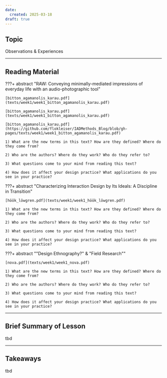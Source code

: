 ```yaml
---
date:
  created: 2025-03-18
draft: true
---
```


## Topic
Observations & Experiences

___

## Reading Material

???+ abstract "RAW: Conveying minimally-mediated impressions of everyday life with an audio-photographic tool"

    [bitton_agamanolis_karau.pdf](texts/week1/week1_bitton_agamanolis_karau.pdf)

    [bitton_agamanolis_karau.pdf](texts/week1/week1_bitton_agamanolis_karau.pdf)

    [bitton_agamanolis_karau.pdf](https://github.com/flokleiser/IADMethods_Blog/blob/gh-pages/texts/week1/week1_bitton_agamanolis_karau.pdf)

    1) What are the new terms in this text? How are they defined? Where do they come from?

    2) Who are the authors? Where do they work? Who do they refer to? 

    3) What questions come to your mind from reading this text?

    4) How does it affect your design practice? What applications do you see in your practice?


???+ abstract "Characterizing Interaction Design by Its Ideals: A Discipline in Transition"

    [höök_löwgren.pdf](texts/week1/week1_höök_löwgren.pdf)

    1) What are the new terms in this text? How are they defined? Where do they come from?

    2) Who are the authors? Where do they work? Who do they refer to? 

    3) What questions come to your mind from reading this text?

    4) How does it affect your design practice? What applications do you see in your practice?


???+ abstract ""Design Ethnography?" & "Field Research""

    [nova.pdf](texts/week1/week1_nova.pdf)

    1) What are the new terms in this text? How are they defined? Where do they come from?

    2) Who are the authors? Where do they work? Who do they refer to? 

    3) What questions come to your mind from reading this text?

    4) How does it affect your design practice? What applications do you see in your practice?


___

## Brief Summary of Lesson
tbd

___

## Takeaways
tbd